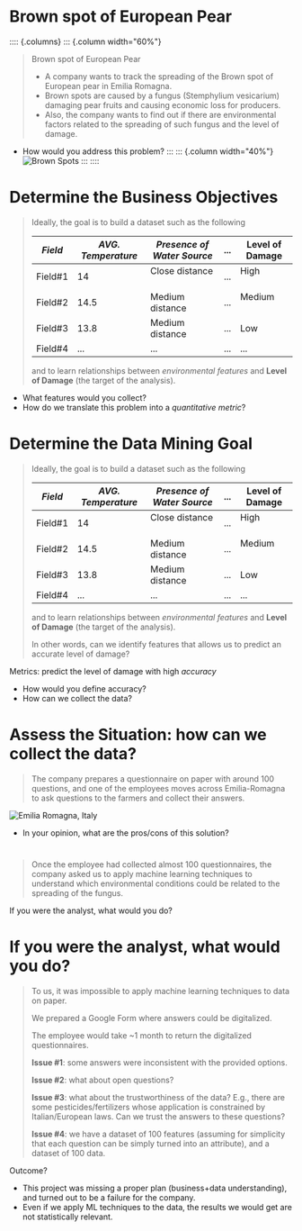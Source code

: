# Brown spot of European Pear

:::: {.columns}
::: {.column width="60%"}

> Brown spot of European Pear
> 
> - A company wants to track the spreading of the Brown spot of European pear in Emilia Romagna.
> - Brown spots are caused by a fungus (Stemphylium vesicarium) damaging pear fruits and causing economic loss for producers.
> - Also, the company wants to find out if there are environmental factors related to the spreading of such fungus and the level of damage.

- How would you address this problem?
:::
::: {.column width="40%"}
![Brown Spots](https://agricoltura.regione.emilia-romagna.it/fitosanitario/temi/avversita/schede/avversita-per-nome/immagini-e-documenti/maculatura-bruna-del-pero/sui-frutti-l2019area-necrotica-si-circonda-spesso-di-alone-rossastro)
:::
::::

# Determine the Business Objectives

> Ideally, the goal is to build a dataset such as the following
>
> | *Field*  | *AVG. Temperature* | *Presence of Water Source* | ... | **Level of Damage** |
> |----------|--------------------|----------------------------|-----|---------------------|
> | Field\#1 | 14                 | Close distance             | ... | High                |
> | Field\#2 | 14.5               | Medium distance            | ... | Medium              |
> | Field\#3 | 13.8               | Medium distance            | ... | Low                 |
> | Field\#4 | ...                | ...                        | ... | ...                 |
>
> and to learn relationships between *environmental features* and **Level of Damage** (the target of the analysis).

- What features would you collect?
- How do we translate this problem into a *quantitative metric*?

# Determine the Data Mining Goal 

> Ideally, the goal is to build a dataset such as the following
>
> | *Field*  | *AVG. Temperature* | *Presence of Water Source* | ... | **Level of Damage** |
> |----------|--------------------|----------------------------|-----|---------------------|
> | Field\#1 | 14                 | Close distance             | ... | High                |
> | Field\#2 | 14.5               | Medium distance            | ... | Medium              |
> | Field\#3 | 13.8               | Medium distance            | ... | Low                 |
> | Field\#4 | ...                | ...                        | ... | ...                 |
>
> and to learn relationships between *environmental features* and **Level of Damage** (the target of the analysis).
> 
> In other words, can we identify features that allows us to predict an accurate level of damage?

Metrics: predict the level of damage with high *accuracy*

- How would you define accuracy?
- How can we collect the data?

# Assess the Situation: how can we collect the data?

> The company prepares a questionnaire on paper with around 100 questions, and one of the employees moves across Emilia-Romagna to ask questions to the farmers and collect their answers.

![Emilia Romagna, Italy](https://github.com/user-attachments/assets/ad66fa16-fa65-450b-955e-37ab3bd67113)

- In your opinion, what are the pros/cons of this solution?

# 

> Once the employee had collected almost 100 questionnaires, the company asked us to apply machine learning techniques to understand which environmental conditions could be related to the spreading of the fungus.

If you were the analyst, what would you do?

# If you were the analyst, what would you do?

> To us, it was impossible to apply machine learning techniques to data on paper.
>
> We prepared a Google Form where answers could be digitalized.
> 
> The employee would take ~1 month to return the digitalized questionnaires.
> 
> **Issue #1**: some answers were inconsistent with the provided options.
>
> **Issue #2**: what about open questions?
>
> **Issue #3**: what about the trustworthiness of the data? E.g., there are some pesticides/fertilizers whose application is constrained by Italian/European laws. Can we trust the answers to these questions?
>
> **Issue #4**: we have a dataset of 100 features (assuming for simplicity that each question can be simply turned into an attribute), and a dataset of 100 data.

Outcome?

- This project was missing a proper plan (business+data understanding), and turned out to be a failure for the company.
- Even if we apply ML techniques to the data, the results we would get are not statistically relevant.